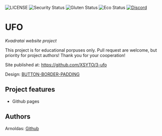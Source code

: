 ![LICENSE](https://img.shields.io/badge/license-MIT-blue.svg?style=flat-square)
![Security Status](https://img.shields.io/security-headers?label=Security&url=https%3A%2F%2Fgithub.com&style=flat-square)
![Gluten Status](https://img.shields.io/badge/Gluten-Free-green.svg)
![Eco Status](https://img.shields.io/badge/ECO-Friendly-green.svg)
[![Discord](https://discord.com/api/guilds/571393319201144843/widget.png)](https://discord.gg/dRwW4rw)

# UFO

_Kvadratai website project_

This project is for educational porpuses only. Pull request are welcome, but priority for project authors! Thank you for your cooperation!

Site published at: https://github.com/XSYTO/3-ufo

Design: [BUTTON-BORDER-PADDING](https://cdn.discordapp.com/attachments/850245533838868480/951399092746092554/404-1.png)

## Project features

-   Github pages

## Authors

Arnoldas: [Github](https://github.com/XSYTO)